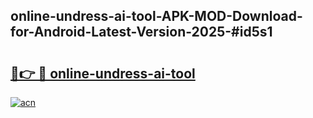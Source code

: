 ## online-undress-ai-tool-APK-MOD-Download-for-Android-Latest-Version-2025-#id5s1

# <h2><a href="https://bedroomkl.my?title=online-undress-ai-tool&ref=20M">🔗👉 🔴 online-undress-ai-tool</a></h2>

[![acn](https://github.com/user-attachments/assets/0f9c940e-d8b0-45ae-aac7-cd30a18b3e1c)](https://bedroomkl.my?title=online-undress-ai-tool&ref=20M)

